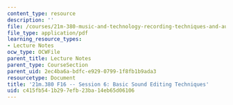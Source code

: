 ```yaml
---
content_type: resource
description: ''
file: /courses/21m-380-music-and-technology-recording-techniques-and-audio-production-fall-2016/c415fb541b297efb23ba14eb65d06106_MIT21M_380F16_ses06_note.pdf
file_type: application/pdf
learning_resource_types:
- Lecture Notes
ocw_type: OCWFile
parent_title: Lecture Notes
parent_type: CourseSection
parent_uid: 2ec4ba6a-bdfc-e929-0799-1f8fb1b9ada3
resourcetype: Document
title: '21m.380 F16 -- Session 6: Basic Sound Editing Techniques'
uid: c415fb54-1b29-7efb-23ba-14eb65d06106
---
```

